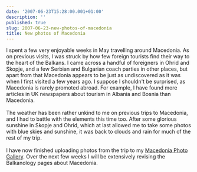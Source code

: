 ```yaml
---
date: '2007-06-23T15:28:00.001+01:00'
description: ''
published: true
slug: 2007-06-23-new-photos-of-macedonia
title: New photos of Macedonia
---
```


I spent a few very enjoyable weeks in May travelling around Macedonia. As on previous visits, I was struck by how few foreign tourists find their way to the heart of the Balkans. I came across a handful of foreigners in Ohrid and Skopje, and a few Serbian and Bulgarian coach parties in other places, but apart from that Macedonia appears to be just as undiscovered as it was when I first visited a few years ago. I suppose I shouldn't be surprised, as Macedonia is rarely promoted abroad. For example, I have found more articles in UK newspapers about tourism in Albania and Bosnia than Macedonia. <br /><br />The weather has been rather unkind to me on previous trips to Macedonia, and I had to battle with the elements this time too. After some glorious sunshine in Skopje and Ohrid, which at last allowed me to take some photos with blue skies and sunshine, it was back to clouds and rain for much of the rest of my trip.<br /><br />I have now finished uploading photos from the trip to my <a href="http://www.pbase.com/alangrant/macedonia">Macedonia Photo Gallery</a>. Over the next few weeks I will be extensively revising the Balkanology pages about Macedonia.